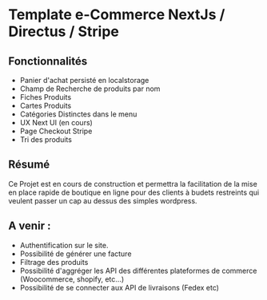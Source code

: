 # Template e-Commerce NextJs / Directus / Stripe

## Fonctionnalités

- Panier d'achat persisté en localstorage
- Champ de Recherche de produits par nom
- Fiches Produits
- Cartes Produits
- Catégories Distinctes dans le menu
- UX Next UI (en cours)
- Page Checkout Stripe
- Tri des produits

## Résumé

Ce Projet est en cours de construction et permettra la facilitation de la mise en place rapide de boutique en ligne pour des clients à budets restreints qui veulent passer un cap au dessus des simples wordpress.

## A venir :

- Authentification sur le site.
- Possibilité de générer une facture
- Filtrage des produits
- Possibilité d'aggréger les API des différentes plateformes de commerce (Woocommerce, shopify, etc...)
- Possibilité de se connecter aux API de livraisons (Fedex etc)
